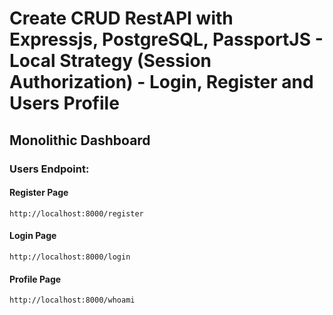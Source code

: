 # Create CRUD RestAPI with Expressjs, PostgreSQL, PassportJS - Local Strategy (Session Authorization) - Login, Register and Users Profile

## Monolithic Dashboard

### Users Endpoint:

#### Register Page

    http://localhost:8000/register

#### Login Page

    http://localhost:8000/login

#### Profile Page

    http://localhost:8000/whoami
